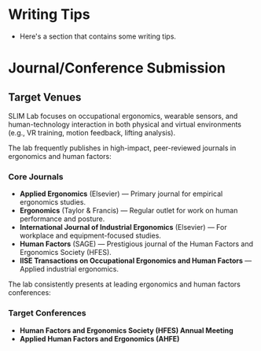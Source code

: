 # Writing Tips

- Here's a section that contains some writing tips.

# Journal/Conference Submission

## Target Venues

SLIM Lab focuses on occupational ergonomics, wearable sensors, and human-technology interaction in both physical and virtual environments (e.g., VR training, motion feedback, lifting analysis).

The lab frequently publishes in high-impact, peer-reviewed journals in ergonomics and human factors:

### Core Journals

- **Applied Ergonomics** (Elsevier) — Primary journal for empirical ergonomics studies.
- **Ergonomics** (Taylor & Francis) — Regular outlet for work on human performance and posture.
- **International Journal of Industrial Ergonomics** (Elsevier) — For workplace and equipment-focused studies.
- **Human Factors** (SAGE) — Prestigious journal of the Human Factors and Ergonomics Society (HFES).
- **IISE Transactions on Occupational Ergonomics and Human Factors** — Applied industrial ergonomics.

The lab consistently presents at leading ergonomics and human factors conferences:

### Target Conferences

- **Human Factors and Ergonomics Society (HFES) Annual Meeting**
- **Applied Human Factors and Ergonomics (AHFE)**